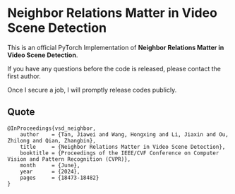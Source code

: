 # Neighbor Relations Matter in Video Scene Detection
This is an official PyTorch Implementation of **Neighbor Relations Matter in Video Scene Detection**.

If you have any questions before the code is released, please contact the first author.

Once I secure a job, I will promptly release codes publicly.

## Quote

```
@InProceedings{vsd_neighbor,
    author    = {Tan, Jiawei and Wang, Hongxing and Li, Jiaxin and Ou, Zhilong and Qian, Zhangbin},
    title     = {Neighbor Relations Matter in Video Scene Detection},
    booktitle = {Proceedings of the IEEE/CVF Conference on Computer Vision and Pattern Recognition (CVPR)},
    month     = {June},
    year      = {2024},
    pages     = {18473-18482}
}
```
